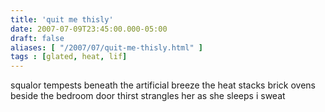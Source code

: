 ```yaml
---
title: 'quit me thisly'
date: 2007-07-09T23:45:00.000-05:00
draft: false
aliases: [ "/2007/07/quit-me-thisly.html" ]
tags : [glated, heat, lif]
---
```


squalor tempests beneath the artificial breeze
the heat stacks brick ovens beside the bedroom door
thirst strangles her as she sleeps
i sweat
